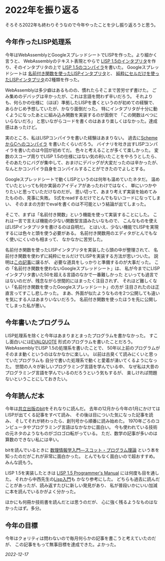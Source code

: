 # 2022年を振り返る

そろそろ2022年も終わりそうなので今年やったことを少し振り返ろうと思う。

## 今年作ったLISP処理系

今年はWebAssemblyとGoogleスプレッドシートでLISPを作った。より細かく言うと、
WebAssemblyのテキスト表現とやらで
[LISP 1.5のインタプリタ](/2022/wasm_inter.html)を作り、そのインタプリタの上で
[LISP 1.5のコンパイラ](/2022/wasm_comp.html)を書いた。
Googleスプレッドシートは
[名前付き関数を使ったLISPインタプリタ](/2022/sheets.html)と、
[純粋にセルだけを使ったLISPインタプリタ](/2022/sheets2.html)の2種類を作った。

WebAssemblyは多少癖はあるものの、慣れたらそこまで苦労せず書けた。
ごみ集めのデバッグは辛かったが、これは言語を問わず辛いだろう。
それよりも、何らかの仕様に（ほぼ）準拠したLISPを書くというのが初めての経験で、
あらかじめ予想していたが、かなり面倒だった。
特にインタプリタが十分に動くようになったあとに組み込み関数を実装するのが面倒で
「この関数はべつにいらないだろ」
と思いながらコードを書くのはあまり楽しくはなかった。達成感はあったけど。

実のところ、私はLISPコンパイラを書いた経験はあまりない。
過去に[SchemeからCへのコンパイラ](https://github.com/zick/kashiwa)
を書いたくらいだろう。
バイナリを吐き出すLISPコンパイラを書いたのは今回が初めてだ。
色々と考えることが多くて楽しかった。
変数のスコープ周りでLISP 1.5の仕様にはない気の利いたことをやろうとしたら、
そのあたりにバグが集中して、おまけにデバッグが大変だったのは辛かったが、
なんとかコンパイラ自身をコンパイルすることができたのでよしとする。

Googleスプレッドシートで動くLISPというのは何年も温めていたネタだ。
温めていたといっても何か実装のアイディアがあったわけではなく、
単にいつかやりたいと思っていただけなのだが。
思い切って、あまり考えず実装を始めてみたものの、見事に失敗。
S式をreadするだけでとんでもないコードになってしまい、
そのままの方針でevalを書くのは不可能という結論が出てしまった。

そこで、まずは「名前付き関数」という機能を使って実装することにした。
これは一言で言えば機能の少ない関数型言語みたいなもので、
こんなものを使えばLISPインタプリタを書けるのは自明だ。
とはいえ、少ない機能でLISPを実現するには色々と頭を使う必要がある。
名前付き関数用のエディタがとんでもなく使いにくいのも相まって、
なかなかに苦労した。

名前付き関数を使ったLISPインタプリタを実装したら頭の中が整理されて、
名前付き関数を使わずに純粋にセルだけでLISPを実装する方法が思いついた。
説明は[この記事](/2022/sheets2.html)に譲るが、
必要な道具をしっかりと準備するのが大事だった。
この「名前付き関数を使わないGoogleスプレッドシート」は、
私が今までにLISPインタプリタ書いた50を超える言語のなかで一番難しかった
といっても過言ではないのだが、残念ながら世間的にはまったく注目されず、
それほど難しくない「名前付き関数を使ったGoogleスプレッドシート」の方が
注目されたのは正直言ってすこし悲しかった。
まあ、外面が似たようなものを2つ公開しても違いを気にする人はあまりいないだろう。
名前付き関数を使ったほうを先に公開してしまった私が悪い。

## 今年書いたプログラム

LISP処理系を除くと今年はあまりまとまったプログラムを書かなかった。
すこし面白いには[EVALQUOTE](/2022/evalquote.html)
形式のプログラムを書いたことだろう。
WebAssemblyでLISP 1.5の処理系を書いたことで、
50年以上前のプログラムがそのまま動くというのはなかなかに楽しい。
以前は古臭くて読みにくいと思っていたプログラムも
自分で書いた処理系で動くと愛着が湧いてくるようになった。
世間の人々が新しいプログラミング言語を学んでいる中、
なぜ私は大昔のプログラミング言語を学んでいるのだろうという気もするが、
楽しければ問題ないということにしておきたい。

## 今年読んだ本

今年は[共立出版のbit](https://www.techmag.jp/bit)をそれなりに読んだ。
去年の12月から今年の1月にかけてはLISPが出てくる記事をすべて読み、
その後は目についた気になった記事を読み、
そしてそれが終わったら、創刊号から順番に読み始めた。
1970年ごろのコンピュータやプログラミング言語はなかなかに面白い。
今も使われている技術の元ネタのようなものがゴロゴロ転がっている。
ただ、数学の記事が多いのは算数のできない私には辛い。

bitを読んでいるときに
[数理情報学入門―スコット・プログラム理論](https://www.amazon.co.jp/dp/4254114133)
という本を知ったのだがこれが非常に面白かった。
とんでもなく面白いので超おすすめ。みんな読もう。

LISP 1.5を実装したときは
[LISP 1.5 Programmer's Manual](https://www.softwarepreservation.org/projects/LISP/book/LISP%201.5%20Programmers%20Manual-1961.07.14.pdf/view)
には何度も目を通した。
それから中西先生の[Lisp入門](https://www.amazon.co.jp/dp/4844372017)も
かなり参考にした。
どちらも過去に読んだことがあったが、読み返すたびに新しい発見があり、
私が普段いかにいい加減に本を読んでいるかがよく分かった。

ほかにも何冊か技術書を読んだとは思うのだが、
心に強く残るようなものはなかったはず。多分。

## 今年の目標

今年はクォリティは問わないので毎月何らかの記事を書こうと考えていたのだが、
この記事をもって無事目標を達成できた。よかった。

*2022-12-17*
